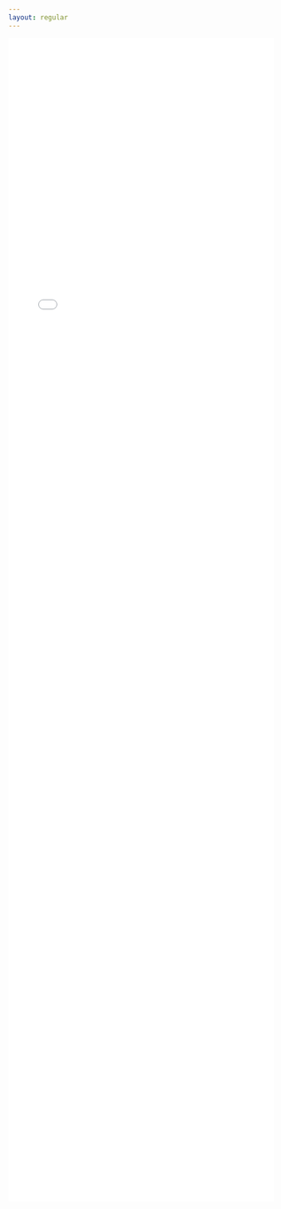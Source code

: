 ```yaml
---
layout: regular
---
```


<embed src="CV_Karn,A.pdf" width="900px" height="2100px" style="max-width:95%" />






